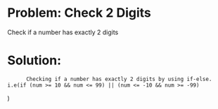 # Problem: Check 2 Digits
Check if a number has exactly 2 digits

# Solution:
          Checking if a number has exactly 2 digits by using if-else. i.e(if (num >= 10 && num <= 99) || (num <= -10 && num >= -99)
)
